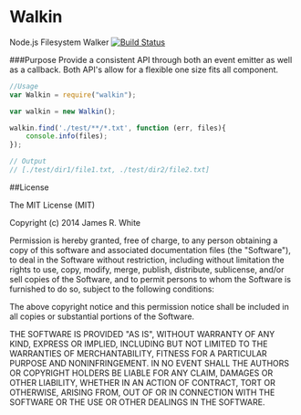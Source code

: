 Walkin
======

Node.js Filesystem Walker
[![Build Status](https://travis-ci.org/LlamaSantos/Walkin.png?branch=master)](https://travis-ci.org/LlamaSantos/Walkin)

###Purpose
Provide a consistent API through both an event emitter as well as a callback.  Both API's allow for a flexible one size fits all component.


```JavaScript
//Usage
var Walkin = require("walkin");

var walkin = new Walkin();

walkin.find('./test/**/*.txt', function (err, files){
	console.info(files);
});

// Output
// [./test/dir1/file1.txt, ./test/dir2/file2.txt]
```


##License

The MIT License (MIT)

Copyright (c) 2014 James R. White

Permission is hereby granted, free of charge, to any person obtaining a copy of
this software and associated documentation files (the "Software"), to deal in
the Software without restriction, including without limitation the rights to
use, copy, modify, merge, publish, distribute, sublicense, and/or sell copies of
the Software, and to permit persons to whom the Software is furnished to do so,
subject to the following conditions:

The above copyright notice and this permission notice shall be included in all
copies or substantial portions of the Software.

THE SOFTWARE IS PROVIDED "AS IS", WITHOUT WARRANTY OF ANY KIND, EXPRESS OR
IMPLIED, INCLUDING BUT NOT LIMITED TO THE WARRANTIES OF MERCHANTABILITY, FITNESS
FOR A PARTICULAR PURPOSE AND NONINFRINGEMENT. IN NO EVENT SHALL THE AUTHORS OR
COPYRIGHT HOLDERS BE LIABLE FOR ANY CLAIM, DAMAGES OR OTHER LIABILITY, WHETHER
IN AN ACTION OF CONTRACT, TORT OR OTHERWISE, ARISING FROM, OUT OF OR IN
CONNECTION WITH THE SOFTWARE OR THE USE OR OTHER DEALINGS IN THE SOFTWARE.
